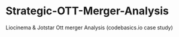 # Strategic-OTT-Merger-Analysis
Liocinema &amp; Jotstar Ott merger Analysis (codebasics.io case study)
